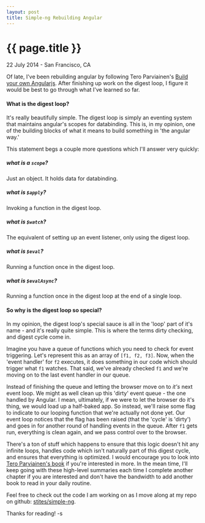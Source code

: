```yaml
---
layout: post
title: Simple-ng Rebuilding Angular
---
```


{{ page.title }}
================

<p class="meta">22 July 2014 - San Francisco, CA</p>

Of late, I've been rebuilding angular by following Tero Parviainen's
[Build your own Angularjs][ng]. After finishing up work on the digest loop, I
figure it would be best to go through what I've learned so far.

#### What is the digest loop?

It's really beautifully simple. The digest loop is simply an eventing system
that maintains angular's scopes for databinding. This is, in my opinion, one of
the building blocks of what it means to build something in 'the angular way.'

This statement begs a couple more questions which I'll answer very quickly:

##### what is a `scope`?

Just an object. It holds data for databinding.

##### what is `$apply`?

Invoking a function in the digest loop.

##### what is `$watch`?

The equivalent of setting up an event listener, only using the digest loop.

##### what is `$eval`?

Running a function once in the digest loop.

##### what is `$evalAsync`?

Running a function once in the digest loop at the end of a single loop.

#### So why is the digest loop so special?

In my opinion, the digest loop's special sauce is all in the 'loop' part of it's name - and it's really quite simple. This is where the terms dirty checking, and digest cycle come in.

Imagine you have a queue of functions which you need to check for event triggering. Let's represent this as an array of `[f1, f2, f3]`. Now, when the 'event handler' for `f2` executes, it does something in our code which should trigger what `f1` watches. That said, we've already checked `f1` and we're moving on to the last event handler in our queue.

Instead of finishing the queue and letting the browser move on to _it's_ next event loop. We might as well clean up this 'dirty' event queue - the one handled by Angular. I mean, ultimately, if we were to let the browser do it's thing, we would load up a half-baked app. So instead, we'll raise some flag to indicate to our looping function that we're actually not done yet. Our event loop notices that the flag has been raised (that the 'cycle' is 'dirty') and goes in for another round of handling events in the queue. After `f1` gets run, everything is clean again, and we pass control over to the browser.

There's a ton of stuff which happens to ensure that this logic doesn't hit any infinite loops, handles code which isn't naturally part of this digest cycle, and ensures that everything is optimized. I would encourage you to look into [Tero Parviainen's book][ng] if you're interested in more. In the mean time, I'll keep going with these high-level summaries each time I complete another chapter if you are interested and don't have the bandwidth to add another book to read in your daily routine.

Feel free to check out the code I am working on as I move along at my repo on github: [stites/simple-ng][repo].

Thanks for reading!
-s




[ng]: http://teropa.info/build-your-own-angular
[repo]: https://github.com/stites/simple-ng
